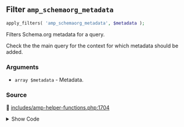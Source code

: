 ## Filter `amp_schemaorg_metadata`

```php
apply_filters( 'amp_schemaorg_metadata', $metadata );
```

Filters Schema.org metadata for a query.

Check the the main query for the context for which metadata should be added.

### Arguments

* `array $metadata` - Metadata.

### Source

:link: [includes/amp-helper-functions.php:1704](/includes/amp-helper-functions.php#L1704)

<details>
<summary>Show Code</summary>

```php
$metadata = apply_filters( 'amp_schemaorg_metadata', $metadata );
```

</details>
